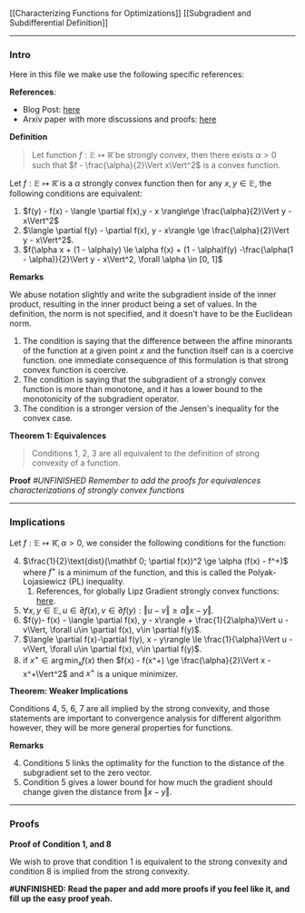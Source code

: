[[Characterizing Functions for Optimizations]]
[[Subgradient and Subdifferential Definition]]

---
### **Intro**

Here in this file we make use the following specific references: 

**References**: 
* Blog Post: [here](http://xingyuzhou.org/blog/notes/strong-convexity)
* Arxiv paper with more discussions and proofs: [here](https://arxiv.org/pdf/1803.06573.pdf)
  
**Definition**

> Let function $f:\mathbb E \mapsto \mathbb{\bar R}$ be strongly convex, then there exists $\alpha > 0$ such that $f - \frac{\alpha}{2}\Vert x\Vert^2$ is a convex function. 


Let $f:\mathbb E\mapsto \mathbb{\bar R}$ is a $\alpha$ strongly convex function then for any $x,y\in \mathbb E$, the following conditions are equivalent: 

1. $f(y) - f(x) - \langle \partial f(x),y - x \rangle\ge \frac{\alpha}{2}\Vert y - x\Vert^2$
2. $\langle \partial f(y) - \partial f(x), y - x\rangle \ge \frac{\alpha}{2}\Vert y - x\Vert^2$. 
3. $f(\alpha x + (1 - \alpha)y) \le \alpha f(x) + (1 - \alpha)f(y) -\frac{\alpha(1 - \alpha)}{2}\Vert y - x\Vert^2, \forall \alpha \in [0, 1]$


**Remarks**

We abuse notation slightly and write the subgradient inside of the inner product, resulting in the inner product being a set of values. In the definition, the norm is not specified, and it doesn't have to be the Euclidean norm. 

1. The condition is saying that the difference between the affine minorants of the function at a given point $x$ and the function itself can is a coercive function. one immediate consequence of this formulation is that strong convex function is coercive.
2. The condition is saying that the subgradient of a strongly convex function is more than monotone, and it has a lower bound to the monotonicity of the subgradient operator. 
3. The condition is a stronger version of the Jensen's inequality for the convex case. 

**Theorem 1: Equivalences**
> Conditions 1, 2, 3 are all equivalent to the definition of strong convexity of a function. 

**Proof** 
*#UNFINISHED Remember to add the proofs for equivalences characterizations of strongly convex functions*

---
### **Implications**

Let $f:\mathbb E\mapsto \mathbb{\bar R}, \alpha > 0$, we consider the following conditions for the function: 

4. $\frac{1}{2}\text{dist}(\mathbf 0; \partial f(x))^2 \ge \alpha (f(x) - f^+)$ where $f^+$ is a minimum of the function, and this is called the Polyak-Lojasiewicz (PL) inequality.
	1. References, for globally Lipz Gradient strongly convex functions: [here](https://angms.science/doc/NCVX/PolyakLojasiewiczIQ.pdf). 
5. $\forall x, y\in \mathbb E, u\in \partial f(x), v\in \partial f(y): \Vert u - v\Vert\ge \alpha\Vert x - y\Vert$. 
6. $f(y)- f(x) - \langle \partial f(x), y - x\rangle + \frac{1}{2\alpha}\Vert u - v\Vert, \forall u\in \partial f(x), v\in \partial f(y)$. 
7. $\langle \partial f(x)-\partial f(y), x - y\rangle \le \frac{1}{\alpha}\Vert u - v\Vert, \forall u\in \partial f(x), v\in \partial f(y)$. 
8. if $x^+\in \arg\min_{x}f(x)$ then $f(x) - f(x^+) \ge \frac{\alpha}{2}\Vert x - x^+\Vert^2$ and $x^+$ is a unique minimizer. 

**Theorem: Weaker Implications**

Conditions 4, 5, 6, 7 are all implied by the strong convexity, and those statements are important to convergence analysis for different algorithm however, they will be more general properties for functions. 


**Remarks**

4. Conditions 5 links the optimality for the function to the distance of the subgradient set to the zero vector. 
5. Condition 5 gives a lower bound for how much the gradient should change given the distance from $\Vert x - y\Vert$. 



---
### **Proofs**

**Proof of Condition 1, and 8**

We wish to prove that condition 1 is equivalent to the strong convexity and condition 8 is implied from the strong convexity.

**#UNFINISHED: Read the paper and add more proofs if you feel like it, and fill up the easy proof yeah.**

